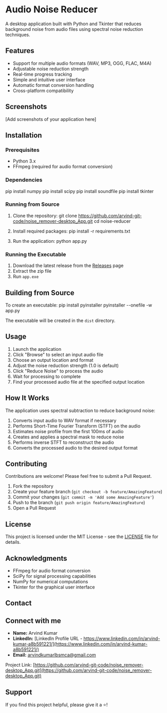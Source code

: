 # Audio Noise Reducer

A desktop application built with Python and Tkinter that reduces background noise from audio files using spectral noise reduction techniques.

## Features

- Support for multiple audio formats (WAV, MP3, OGG, FLAC, M4A)
- Adjustable noise reduction strength
- Real-time progress tracking
- Simple and intuitive user interface
- Automatic format conversion handling
- Cross-platform compatibility

## Screenshots

[Add screenshots of your application here]

## Installation

### Prerequisites

- Python 3.x
- FFmpeg (required for audio format conversion)

### Dependencies
pip install numpy
pip install scipy
pip install soundfile
pip install tkinter



### Running from Source

1. Clone the repository:
git clone https://github.com/arvind-git-code/noise_remover-desktop_App.git
cd noise-reducer



2. Install required packages:
pip install -r requirements.txt


3. Run the application:
python app.py



### Running the Executable

1. Download the latest release from the [Releases](link-to-releases) page
2. Extract the zip file
3. Run `app.exe`

## Building from Source

To create an executable:
pip install pyinstaller
pyinstaller --onefile -w app.py


The executable will be created in the `dist` directory.

## Usage

1. Launch the application
2. Click "Browse" to select an input audio file
3. Choose an output location and format
4. Adjust the noise reduction strength (1.0 is default)
5. Click "Reduce Noise" to process the audio
6. Wait for processing to complete
7. Find your processed audio file at the specified output location

## How It Works

The application uses spectral subtraction to reduce background noise:

1. Converts input audio to WAV format if necessary
2. Performs Short-Time Fourier Transform (STFT) on the audio
3. Estimates noise profile from the first 100ms of audio
4. Creates and applies a spectral mask to reduce noise
5. Performs inverse STFT to reconstruct the audio
6. Converts the processed audio to the desired output format

## Contributing

Contributions are welcome! Please feel free to submit a Pull Request.

1. Fork the repository
2. Create your feature branch (`git checkout -b feature/AmazingFeature`)
3. Commit your changes (`git commit -m 'Add some AmazingFeature'`)
4. Push to the branch (`git push origin feature/AmazingFeature`)
5. Open a Pull Request

## License

This project is licensed under the MIT License - see the [LICENSE](LICENSE) file for details.

## Acknowledgments

- FFmpeg for audio format conversion
- SciPy for signal processing capabilities
- NumPy for numerical computations
- Tkinter for the graphical user interface

## Contact

## Connect with me

- **Name:** Arvind Kumar
- **LinkedIn:** [LinkedIn Profile URL - https://www.linkedin.com/in/arvind-kumar-a8b591221/](https://www.linkedin.com/in/arvind-kumar-a8b591221/)
- **Email:** [arvindkumarlbsmca@gmail.com](mailto:arvindkumarlbsmca@gmail.com)


Project Link: [https://github.com/arvind-git-code/noise_remover-desktop_App.git](https://github.com/arvind-git-code/noise_remover-desktop_App.git)

## Support

If you find this project helpful, please give it a ⭐️!
